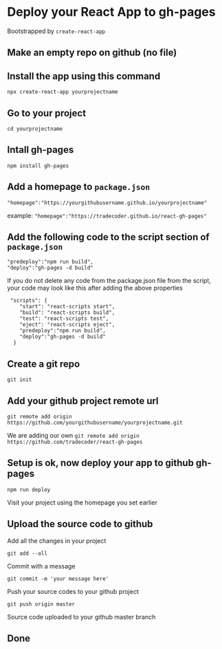 # Deploy your React App to gh-pages

Bootstrapped by `create-react-app`

## Make an empty repo on github (no file)

## Install the app using this command
`npx create-react-app yourprojectname`

## Go to your project
`cd yourprojectname`

## Intall gh-pages
`npm install gh-pages`

## Add a homepage to `package.json`

`"homepage":"https://yourgithubusername.github.io/yourprojectname"`

example:
`"homepage":"https://tradecoder.github.io/react-gh-pages"`

## Add the following code to the script section of `package.json`

```
"predeploy":"npm run build",
"deploy":"gh-pages -d build"
```

If you do not delete any code from the package.json file from the script,
your code may look like this after adding the above properties

```
 "scripts": {
    "start": "react-scripts start",
    "build": "react-scripts build",
    "test": "react-scripts test",
    "eject": "react-scripts eject",
    "predeploy":"npm run build",
    "deploy":"gh-pages -d build"
  }
```

## Create a git repo 
`git init`

## Add your github project remote url
`git remote add origin https://github.com/yourgithubusername/yourprojectname.git`

We are adding our own
`git remote add origin https://github.com/tradecoder/react-gh-pages`

## Setup is ok, now deploy your app to github gh-pages
`npm run deploy`

Visit your project using the homepage you set earlier

## Upload the source code to github
Add all the changes in your project

`git add --all`
 
 Commit with a message

`git commit -m 'your message here'`

Push your source codes to your github project

`git push origin master`

Source code uploaded to your github master branch

## Done
